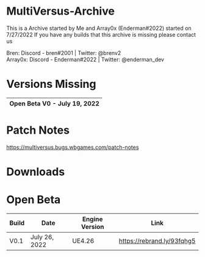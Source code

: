 # MultiVersus-Archive
This is a Archive started by Me and Array0x (Enderman#2022) started on 7/27/2022
If you have any builds that this archive is missing please contact us

Bren: Discord - bren#2001 | Twitter: @brenv2<br />
Array0x: Discord - Enderman#2022 | Twitter: @enderman_dev

# Versions Missing 
| Open Beta V0 - July 19, 2022 |
|------------------------------|

# Patch Notes

https://multiversus.bugs.wbgames.com/patch-notes

# Downloads

# Open Beta
| Build                  	 | Date          	 | Engine Version	    |		    Link             |     
| ------------------------------ | --------------------- | ------------------------ | ------------------------------ |
| V0.1        	 |  July 26, 2022	   	 | UE4.26	    |		https://rebrand.ly/93fqhg5
